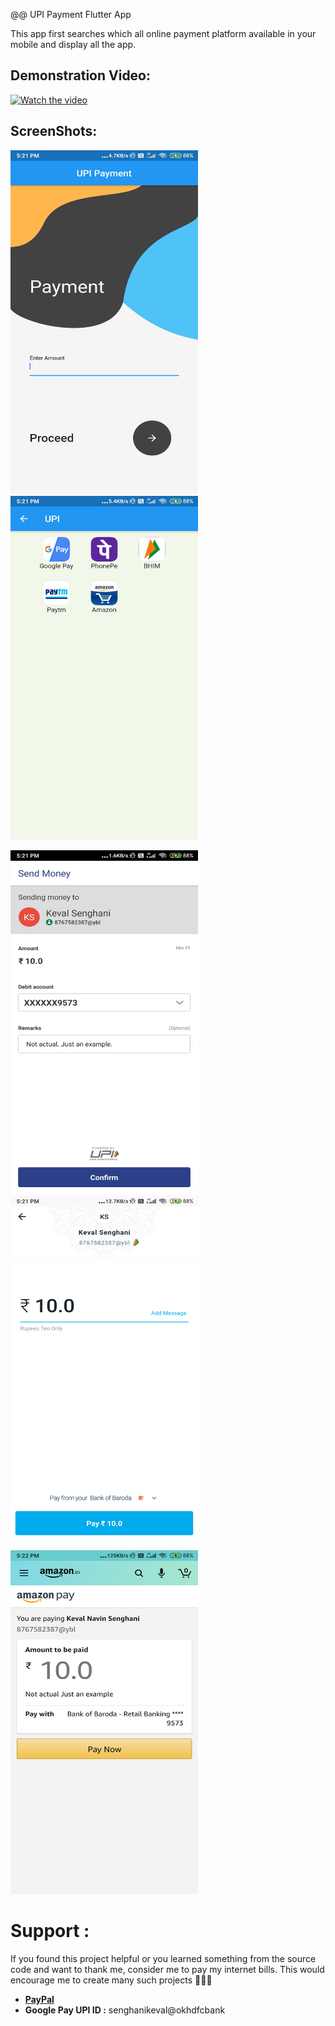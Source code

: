 @@ UPI Payment Flutter App

This app first searches which all online payment platform available in your mobile and display all the app.

<h2>Demonstration Video:</h2>

[![Watch the video](https://i9.ytimg.com/vi_webp/7GAso_BWo_E/mqdefault.webp?time=1602159000000&sqp=CJiD_PsF&rs=AOn4CLAG9F49CjoCbeZXsomkXGXAq5ZaOA)](https://youtu.be/7GAso_BWo_E)

<h2>ScreenShots:</h2>

<img width="300" height="550" src="result/payment1.jpg"> <img width="300" height="550" src="result/payment2.jpg">

<img width="300" height="550" src="result/payment3.jpg"> <img width="300" height="550" src="result/payment4.jpg">

<img width="300" height="550" src="result/payment5.jpg">

# Support :

If you found this project helpful or you learned something from the source code and want to thank me, consider me to pay my internet bills. This would encourage me to create many such projects 👨🏻‍💻

<ul>
    <li><a href="https://www.paypal.me/kevalsenghani171"><b>PayPal</b></a></li>
    <li><b>Google Pay UPI ID :</b> senghanikeval@okhdfcbank</li>
</ul>
